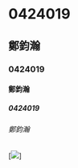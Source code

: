 # 0424019
## 鄭鈞瀚
### 0424019
#### 鄭鈞瀚
##### 0424019
###### 鄭鈞瀚
[![](https://imgur.com/a/iZXBD.jpg)]
